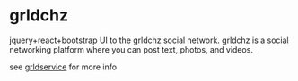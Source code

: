# grldchz
jquery+react+bootstrap UI to the grldchz social network.  grldchz is a social networking platform where you can post text, photos, and videos.

see <a href="https://github.com/grldchz/grldservice">grldservice</a> for more info
